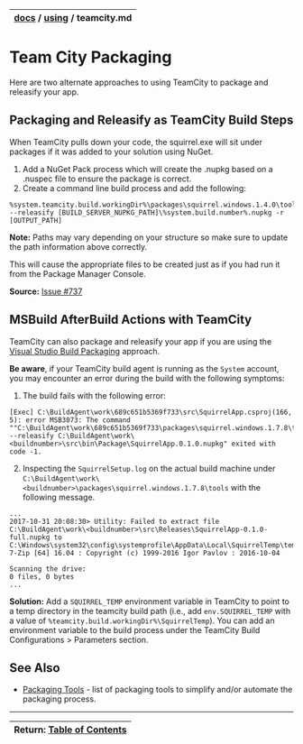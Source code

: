 | [docs](..)  / [using](.) / teamcity.md
|:---|


# Team City Packaging

Here are two alternate approaches to using TeamCity to package and releasify your app. 

## Packaging and Releasify as TeamCity Build Steps
When TeamCity pulls down your code, the squirrel.exe will sit under packages if it was added to your solution using NuGet.1. Add a NuGet Pack process which will create the .nupkg based on a .nuspec file to ensure the package is correct.2. Create a command line build process and add the following:~~~%system.teamcity.build.workingDir%\packages\squirrel.windows.1.4.0\tools\squirrel --releasify [BUILD_SERVER_NUPKG_PATH]\%system.build.number%.nupkg -r [OUTPUT_PATH]~~~**Note:** Paths may vary depending on your structure so make sure to update the path information above correctly.

This will cause the appropriate files to be created just as if you had run it from the Package Manager Console.

**Source:** [Issue #737](https://github.com/Squirrel/Squirrel.Windows/issues/737)

## MSBuild AfterBuild Actions with TeamCity

TeamCity can also package and releasify your app if you are using the [Visual Studio Build Packaging](visual-studio-packaging.md) approach. 

**Be aware**, if your TeamCity build agent is running as the `System` account, you may encounter an error during the build with the following symptoms:

1. The build fails with the following error:
```
[Exec] C:\BuildAgent\work\689c651b5369f733\src\SquirrelApp.csproj(166, 5): error MSB3073: The command ""C:\BuildAgent\work\689c651b5369f733\packages\squirrel.windows.1.7.8\tools\Squirrel.exe" --releasify C:\BuildAgent\work\<buildnumber>\src\bin\Package\SquirrelApp.0.1.0.nupkg" exited with code -1.
```

2. Inspecting the `SquirrelSetup.log` on the actual build machine under `C:\BuildAgent\work\<buildnumber>\packages\squirrel.windows.1.7.8\tools` with the following message. 

```
...
2017-10-31 20:08:30> Utility: Failed to extract file C:\BuildAgent\work\<buildnumber>\src\Releases\SquirrelApp-0.1.0-full.nupkg to C:\Windows\system32\config\systemprofile\AppData\Local\SquirrelTemp\tempa
7-Zip [64] 16.04 : Copyright (c) 1999-2016 Igor Pavlov : 2016-10-04

Scanning the drive:
0 files, 0 bytes
...
```

**Solution:** Add a `SQUIRREL_TEMP` environment variable in TeamCity to point to a temp directory in the teamcity build path  (i.e., add `env.SQUIRREL_TEMP` with a value of `%teamcity.build.workingDir%\SquirrelTemp`). You can add an environment variable to the build process under the TeamCity Build Configurations > Parameters section. 


## See Also

* [Packaging Tools](packaging-tools.md) - list of packaging tools to simplify and/or automate the packaging process.

---
| Return: [Table of Contents](../readme.md) |
|----|

